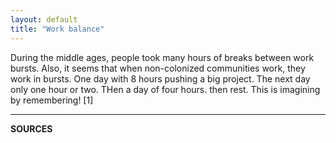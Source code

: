 ```yaml
---
layout: default
title: "Work balance"
---
```





During the middle ages, people took many hours of breaks between work bursts. Also, it seems that when non-colonized communities work, they work in bursts. One day with 8 hours pushing a big project. The next day only one hour or two. THen a day of four hours. then rest. This is imagining by remembering! [1]



__________
**SOURCES**

